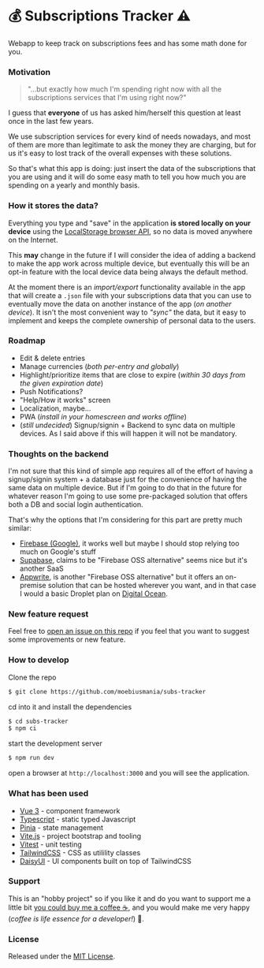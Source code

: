 # 💰 Subscriptions Tracker ⚠️

Webapp to keep track on subscriptions fees and has some math done for you.

### Motivation

> "...but exactly how much I'm spending right now with all the subscriptions services that I'm using right now?"

I guess that **everyone** of us has asked him/herself this question at least once in the last few years.

We use subscription services for every kind of needs nowadays, and most of them are more than legitimate to ask the money they are charging, but for us it's easy to lost track of the overall expenses with these solutions.

So that's what this app is doing: just insert the data of the subscriptions that you are using and it will do some easy math to tell you how much you are spending on a yearly and monthly basis.

### How it stores the data?

Everything you type and "save" in the application **is stored locally on your device** using the [LocalStorage browser API](https://developer.mozilla.org/en-US/docs/Web/API/Window/localStorage), so no data is moved anywhere on the Internet.

This **may** change in the future if I will consider the idea of adding a backend to make the app work across multiple device, but eventually this will be an opt-in feature with the local device data being always the default method.

At the moment there is an _import/export_ functionality available in the app that will create a `.json` file with your subscriptions data that you can use to eventually move the data on another instance of the app (_on another device_). It isn't the most convenient way to _"sync"_ the data, but it easy to implement and keeps the complete ownership of personal data to the users.

### Roadmap

- Edit & delete entries
- Manage currencies (_both per-entry and globally_)
- Highlight/prioritize items that are close to expire (_within 30 days from the given expiration date_)
- Push Notifications?
- "Help/How it works" screen
- Localization, maybe...
- PWA (_install in your homescreen and works offline_)
- (_still undecided_) Signup/signin + Backend to sync data on multiple devices. As I said above if this will happen it will not be mandatory.

### Thoughts on the backend

I'm not sure that this kind of simple app requires all of the effort of having a signup/signin system + a database just for the convenience of having the same data on multiple device. But if I'm going to do that in the future for whatever reason I'm going to use some pre-packaged solution that offers both a DB and social login authentication.

That's why the options that I'm considering for this part are pretty much similar:

- [Firebase (Google)](https://firebase.google.com/), it works well but maybe I should stop relying too much on Google's stuff
- [Supabase](https://supabase.com/), claims to be "Firebase OSS alternative" seems nice but it's another SaaS
- [Appwrite](https://appwrite.io/), is another "Firebase OSS alternative" but it offers an on-premise solution that can be hosted wherever you want, and in that case I would a basic Droplet plan on [Digital Ocean](https://www.digitalocean.com/).

### New feature request

Feel free to [open an issue on this repo](https://github.com/moebiusmania/subs-tracker/issues) if you feel that you want to suggest some improvements or new feature.

### How to develop

Clone the repo

```bash
$ git clone https://github.com/moebiusmania/subs-tracker
```

cd into it and install the dependencies

```bash
$ cd subs-tracker
$ npm ci
```

start the development server

```bash
$ npm run dev
```

open a browser at `http://localhost:3000` and you will see the application.

### What has been used

- [Vue 3](https://vuejs.org/) - component framework
- [Typescript](https://www.typescriptlang.org/) - static typed Javascript
- [Pinia](https://pinia.vuejs.org/) - state management
- [Vite.js](https://vitejs.dev/) - project bootstrap and tooling
- [Vitest](https://vitest.dev/) - unit testing
- [TailwindCSS](https://tailwindcss.com/) - CSS as utilility classes
- [DaisyUI](https://daisyui.com/) - UI components built on top of TailwindCSS

### Support

This is an "hobby project" so if you like it and do you want to support me a little bit [you could buy me a coffee ☕](https://www.buymeacoffee.com/moebiusmania), and you would make me very happy (_coffee is life essence for a developer!_) 🥳.

### License

Released under the [MIT License](LICENSE).
